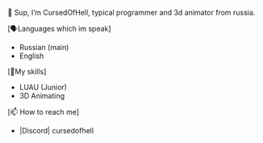 👋 Sup, I’m CursedOfHell, typical programmer and 3d animator from russia.

[🗣Languages which im speak]
- Russian (main)
- English

[📜My skills]
- LUAU (Junior)
- 3D Animating

[📫 How to reach me]
- |Discord| cursedofhell
